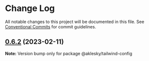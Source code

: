 # Change Log

All notable changes to this project will be documented in this file.
See [Conventional Commits](https://conventionalcommits.org) for commit guidelines.

## [0.6.2](https://github.com/aklesky/node-workspace/compare/v0.6.1...v0.6.2) (2023-02-11)

**Note:** Version bump only for package @aklesky/tailwind-config
